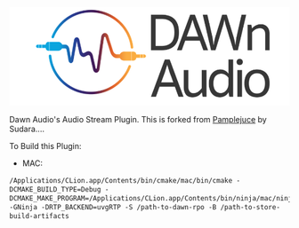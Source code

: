 ![DawnAudio](assets/images/dawnaudio.png)

Dawn Audio's Audio Stream Plugin.
This is forked from [Pamplejuce](https://github.com/sudara/pamplejuce) by Sudara.... 


To Build this Plugin: 

* MAC: 
```
/Applications/CLion.app/Contents/bin/cmake/mac/bin/cmake -DCMAKE_BUILD_TYPE=Debug -DCMAKE_MAKE_PROGRAM=/Applications/CLion.app/Contents/bin/ninja/mac/ninja -GNinja -DRTP_BACKEND=uvgRTP -S /path-to-dawn-rpo -B /path-to-store-build-artifacts
```



